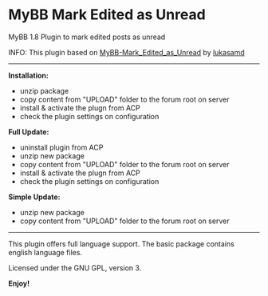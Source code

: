 # MyBB Mark Edited as Unread
MyBB 1.8 Plugin to mark edited posts as unread

INFO: This plugin based on [MyBB-Mark_Edited_as_Unread](https://github.com/lukasamd/MyBB-Mark_Edited_as_Unread) by [lukasamd](https://github.com/lukasamd)

--------------------------------

**Installation:**
* unzip package
* copy content from "UPLOAD" folder to the forum root on server
* install & activate the plugn from ACP
* check the plugin settings on configuration

**Full Update:**
* uninstall plugin from ACP
* unzip new package
* copy content from "UPLOAD" folder to the forum root on server
* install & activate the plugn from ACP
* check the plugin settings on configuration

**Simple Update:**
* unzip new package
* copy content from "UPLOAD" folder to the forum root on server

------------------------------------

This plugin offers full language support.
The basic package contains english language files.


Licensed under the GNU GPL, version 3.

**Enjoy!**
